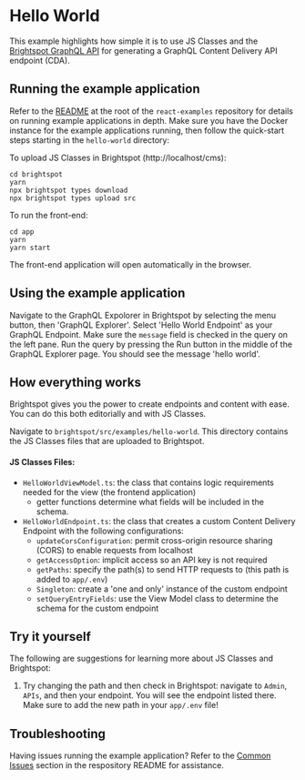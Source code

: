 # Hello World

This example highlights how simple it is to use JS Classes and the [Brightspot GraphQL API](https://www.brightspot.com/documentation/brightspot-cms-developer-guide/latest/graphql-api) for generating a GraphQL Content Delivery API endpoint (CDA).

## Running the example application

Refer to the [README](/README.md) at the root of the `react-examples` repository for details on running example applications in depth. Make sure you have the Docker instance for the example applications running, then follow the quick-start steps starting in the `hello-world` directory:

To upload JS Classes in Brightspot (http://localhost/cms):

```
cd brightspot
yarn
npx brightspot types download
npx brightspot types upload src

```

To run the front-end:

```
cd app
yarn
yarn start
```

The front-end application will open automatically in the browser.

## Using the example application

Navigate to the GraphQL Expolorer in Brightspot by selecting the menu button, then 'GraphQL Explorer'. Select 'Hello World Endpoint' as your GraphQL Endpoint. Make sure the `message` field is checked in the query on the left pane. Run the query by pressing the Run button in the middle of the GraphQL Explorer page. You should see the message 'hello world'.

## How everything works

Brightspot gives you the power to create endpoints and content with ease. You can do this both editorially and with JS Classes.

Navigate to `brightspot/src/examples/hello-world`. This directory contains the JS Classes files that are uploaded to Brightspot.

#### JS Classes Files:

- `HelloWorldViewModel.ts`: the class that contains logic requirements needed for the view (the frontend application)
  - getter functions determine what fields will be included in the schema.
- `HelloWorldEndpoint.ts`: the class that creates a custom Content Delivery Endpoint with the following configurations:
  - `updateCorsConfiguration`: permit cross-origin resource sharing (CORS) to enable requests from localhost
  - `getAccessOption`: implicit access so an API key is not required
  - `getPaths`: specify the path(s) to send HTTP requests to (this path is added to `app/.env`)
  - `Singleton`: create a 'one and only' instance of the custom endpoint
  - `setQueryEntryFields`: use the View Model class to determine the schema for the custom endpoint

## Try it yourself

The following are suggestions for learning more about JS Classes and Brightspot:

1. Try changing the path and then check in Brightspot: navigate to `Admin`, `APIs`, and then your endpoint. You will see the endpoint listed there. Make sure to add the new path in your `app/.env` file!

## Troubleshooting

Having issues running the example application? Refer to the [Common Issues](/README.md) section in the respository README for assistance.
